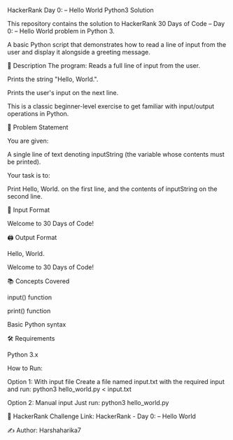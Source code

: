 HackerRank Day 0: – Hello World Python3 Solution

  This repository contains the solution to HackerRank 30 Days of Code – Day 0: – Hello World problem in Python 3.
  
   A basic Python script that demonstrates how to read a line of input from the user and display it alongside a greeting message.


📝 Description
The program:
Reads a full line of input from the user.

Prints the string "Hello, World.".

Prints the user's input on the next line.

This is a classic beginner-level exercise to get familiar with input/output operations in Python.


📘 Problem Statement

You are given:

A single line of text denoting inputString (the variable whose contents must be printed).

Your task is to:

Print Hello, World. on the first line, and the contents of inputString on the second line.

🧾 Input Format

  Welcome to 30 Days of Code!
  
🖨 Output Format

  Hello, World.
  
  Welcome to 30 Days of Code!
  
📚 Concepts Covered

input() function

print() function

Basic Python syntax

🛠️ Requirements

Python 3.x

How to Run: 

 Option 1: With input file Create a file named input.txt with the required input and run: python3 hello_world.py < input.txt

 Option 2: Manual input Just run: python3 hello_world.py

🔗 HackerRank Challenge Link: HackerRank - Day 0: – Hello World

✍ Author: Harshaharika7
